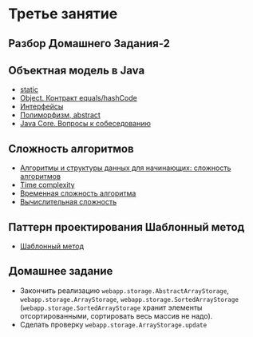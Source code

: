 
# Третье занятие

## Разбор Домашнего Задания-2

## Объектная модель в Java
- <a href="http://www.intuit.ru/studies/courses/16/16/lecture/27119">static</a>
- <a href="http://www.intuit.ru/studies/courses/16/16/lecture/27129?page=1">Object. Контракт equals/hashCode</a>
- <a href="http://www.intuit.ru/studies/courses/16/16/lecture/27119?page=3">Интерфейсы</a>
- <a href="http://www.intuit.ru/studies/courses/16/16/lecture/27119?page=4">Полиморфизм, abstract</a>
- [Java Core. Вопросы к собеседованию](http://info.javarush.ru/translation/2014/02/12/Java-Core-Вопросы-к-собеседованию-ч-1.html)

## Сложность алгоритмов
- <a href="https://tproger.ru/translations/algorithms-and-data-structures">Алгоритмы и структуры данных для начинающих: сложность алгоритмов</a>
- <a href="https://drive.google.com/file/d/0B9Ye2auQ_NsFNEJWRFJkVDA3TkU/view">Time complexity</a>
- <a href="https://ru.wikipedia.org/wiki/Временная_сложность_алгоритма">Временная сложность алгоритма</a>
- <a href="https://ru.wikipedia.org/wiki/Вычислительная_сложность">Вычислительная сложность</a>

## Паттерн проектирования Шаблонный метод
- <a href="https://ru.wikipedia.org/wiki/Шаблонный_метод_(шаблон_проектирования)">Шаблонный метод</a>

## Домашнее задание
- Закончить реализацию `webapp.storage.AbstractArrayStorage`, `webapp.storage.ArrayStorage`, `webapp.storage.SortedArrayStorage` (`webapp.storage.SortedArrayStorage` хранит элементы отсортированными, сортировать весь массив не надо).
- Сделать проверку `webapp.storage.ArrayStorage.update`
